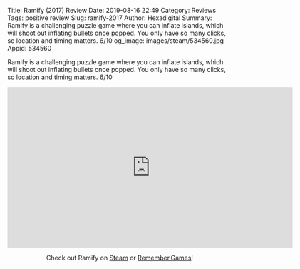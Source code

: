 Title: Ramify (2017) Review
Date: 2019-08-16 22:49
Category: Reviews
Tags: positive review
Slug: ramify-2017
Author: Hexadigital
Summary: Ramify is a challenging puzzle game where you can inflate islands, which will shoot out inflating bullets once popped. You only have so many clicks, so location and timing matters. 6/10
og_image: images/steam/534560.jpg
Appid: 534560

Ramify is a challenging puzzle game where you can inflate islands, which will shoot out inflating bullets once popped. You only have so many clicks, so location and timing matters. 6/10

<center><iframe src="https://www.youtube.com/embed/YkclI9zpKo0?feature=oembed" allow="accelerometer; autoplay; encrypted-media; gyroscope; picture-in-picture" width="640" height="360" frameborder="0"></iframe>

Check out Ramify on [Steam](https://store.steampowered.com/app/534560/?curator_clanid=34633900) or [Remember.Games](https://remember.games/game/2614/)!</center>
